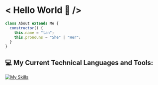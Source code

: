 # < Hello World 👋 />

```javascript
class About extends Me {
  constructor() {
    this.name = "tan";
    this.pronouns = "She" | "Her";
  }
}
```


## 💻 My Current Technical Languages and Tools:
[![My Skills](https://skillicons.dev/icons?i=html,css,js,astro,bootstrap,react,c,bash,vim,vscode,github,git)](https://skillicons.dev)

